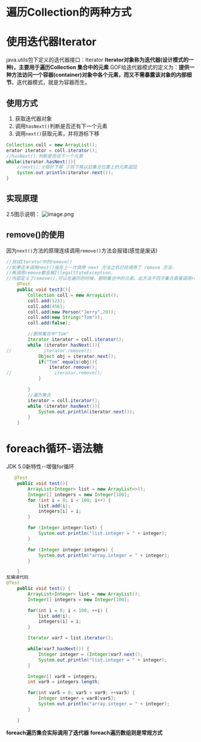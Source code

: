 # 遍历Collection的两种方式
# 使用迭代器Iterator
java.utils包下定义的迭代器接口：Iterator
**Iterator对象称为迭代器(设计模式的一种)，主要用于遍历Collection 集合中的元素**
GOF给迭代器模式的定义为：**提供一种方法访问一个容器(container)对象中各个元素，而又不需暴露该对象的内部细节**。迭代器模式，就是为容器而生。
## 使用方式

1. 获取迭代器对象
2. 调用`hasNext()`判断是否还有下一个元素
3. 调用`next()`获取元素，并将游标下移
```java
Collection coll = new ArrayList();
erator iterator = coll.iterator();
//hasNext():判断是否还下一个元素
while(iterator.hasNext()){
    //next():①指针下移 ②将下移以后集合位置上的元素返回
    System.out.println(iterator.next());
}
```
## 实现原理

2.5图示说明：
![image.png](https://cdn.nlark.com/yuque/0/2022/png/28932072/1655990489280-324a9d8c-7eb2-467f-9097-cae5e606e4f4.png#averageHue=%23e3e7f0&clientId=u5cc240b9-3703-4&from=paste&height=391&id=OR2O9&originHeight=391&originWidth=761&originalType=binary&ratio=1&rotation=0&showTitle=false&size=28163&status=done&style=none&taskId=u0536787d-1405-4c4a-998b-36cec9393b9&title=&width=761)
## remove()的使用
因为`next()`方法的原理连续调用`remove()`方法会报错(感觉是废话)
```java
//测试Iterator中的remove()
//如果还未调用next()或在上一次调用 next 方法之后已经调用了 remove 方法，
//再调用remove都会报IllegalStateException。
//内部定义了remove(),可以在遍历的时候，删除集合中的元素。此方法不同于集合直接调用remove()
    @Test
    public void test3(){
        Collection coll = new ArrayList();
        coll.add(123);
        coll.add(456);
        coll.add(new Person("Jerry",20));
        coll.add(new String("Tom"));
        coll.add(false);

        //删除集合中"Tom"
        Iterator iterator = coll.iterator();
        while (iterator.hasNext()){
//            iterator.remove();
            Object obj = iterator.next();
            if("Tom".equals(obj)){
                iterator.remove();
//                iterator.remove();
            }

        }
        //遍历集合
        iterator = coll.iterator();
        while (iterator.hasNext()){
            System.out.println(iterator.next());
        }
    }
```
# foreach循环-语法糖
JDK 5.0新特性--增强for循环
```java
   @Test
    public void test(){
        ArrayList<Integer> list = new ArrayList<>();
        Integer[] integers = new Integer[100];
        for (int i = 0; i < 100; i++) {
            list.add(i);
            integers[i] = i;
        }

        for (Integer integer:list) {
            System.out.println("list.integer = " + integer);
        }

        for (Integer integer:integers) {
            System.out.println("array.integer = " + integer);
        }

    }
反编译代码
@Test
    public void test() {
        ArrayList<Integer> list = new ArrayList();
        Integer[] integers = new Integer[100];

        for(int i = 0; i < 100; ++i) {
            list.add(i);
            integers[i] = i;
        }

        Iterator var7 = list.iterator();

        while(var7.hasNext()) {
            Integer integer = (Integer)var7.next();
            System.out.println("list.integer = " + integer);
        }

        Integer[] var8 = integers;
        int var9 = integers.length;

        for(int var5 = 0; var5 < var9; ++var5) {
            Integer integer = var8[var5];
            System.out.println("array.integer = " + integer);
        }

    }

```
**foreach遍历集合实际调用了迭代器**
**foreach遍历数组则是常规方式**
